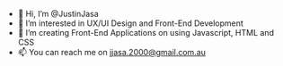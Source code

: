- 👋 Hi, I’m @JustinJasa
- 👀 I’m interested in UX/UI Design and Front-End Development
- 🌱 I’m creating Front-End Applications on using Javascript, HTML and CSS
- 📫 You can reach me on jjasa.2000@gmail.com.au
